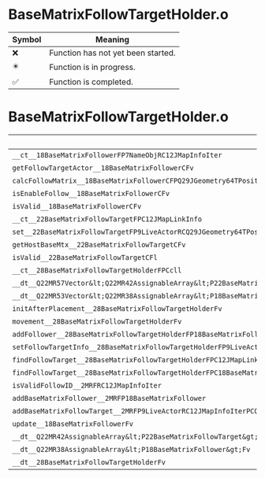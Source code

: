 # BaseMatrixFollowTargetHolder.o
| Symbol | Meaning 
| ------------- | ------------- 
| :x: | Function has not yet been started. 
| :eight_pointed_black_star: | Function is in progress. 
| :white_check_mark: | Function is completed. 


# BaseMatrixFollowTargetHolder.o
| Symbol | Decompiled? |
| ------------- | ------------- |
| `__ct__18BaseMatrixFollowerFP7NameObjRC12JMapInfoIter` | :white_check_mark: |
| `getFollowTargetActor__18BaseMatrixFollowerCFv` | :white_check_mark: |
| `calcFollowMatrix__18BaseMatrixFollowerCFPQ29JGeometry64TPosition3&lt;Q29JGeometry38TMatrix34&lt;Q29JGeometry13SMatrix34C&lt;f&gt;&gt;&gt;` | :x: |
| `isEnableFollow__18BaseMatrixFollowerCFv` | :white_check_mark: |
| `isValid__18BaseMatrixFollowerCFv` | :white_check_mark: |
| `__ct__22BaseMatrixFollowTargetFPC12JMapLinkInfo` | :white_check_mark: |
| `set__22BaseMatrixFollowTargetFP9LiveActorRCQ29JGeometry64TPosition3&lt;Q29JGeometry38TMatrix34&lt;Q29JGeometry13SMatrix34C&lt;f&gt;&gt;&gt;PCQ29JGeometry64TPosition3&lt;Q29JGeometry38TMatrix34&lt;Q29JGeometry13SMatrix34C&lt;f&gt;&gt;&gt;P25BaseMatrixFollowValidater` | :white_check_mark: |
| `getHostBaseMtx__22BaseMatrixFollowTargetCFv` | :white_check_mark: |
| `isValid__22BaseMatrixFollowTargetCFl` | :white_check_mark: |
| `__ct__28BaseMatrixFollowTargetHolderFPCcll` | :x: |
| `__dt__Q22MR57Vector&lt;Q22MR42AssignableArray&lt;P22BaseMatrixFollowTarget&gt;&gt;Fv` | :x: |
| `__dt__Q22MR53Vector&lt;Q22MR38AssignableArray&lt;P18BaseMatrixFollower&gt;&gt;Fv` | :x: |
| `initAfterPlacement__28BaseMatrixFollowTargetHolderFv` | :x: |
| `movement__28BaseMatrixFollowTargetHolderFv` | :x: |
| `addFollower__28BaseMatrixFollowTargetHolderFP18BaseMatrixFollower` | :x: |
| `setFollowTargetInfo__28BaseMatrixFollowTargetHolderFP9LiveActorRC12JMapInfoIterPCQ29JGeometry64TPosition3&lt;Q29JGeometry38TMatrix34&lt;Q29JGeometry13SMatrix34C&lt;f&gt;&gt;&gt;P25BaseMatrixFollowValidater` | :x: |
| `findFollowTarget__28BaseMatrixFollowTargetHolderFPC12JMapLinkInfo` | :x: |
| `findFollowTarget__28BaseMatrixFollowTargetHolderFPC18BaseMatrixFollower` | :x: |
| `isValidFollowID__2MRFRC12JMapInfoIter` | :x: |
| `addBaseMatrixFollower__2MRFP18BaseMatrixFollower` | :x: |
| `addBaseMatrixFollowTarget__2MRFP9LiveActorRC12JMapInfoIterPCQ29JGeometry64TPosition3&lt;Q29JGeometry38TMatrix34&lt;Q29JGeometry13SMatrix34C&lt;f&gt;&gt;&gt;P25BaseMatrixFollowValidater` | :x: |
| `update__18BaseMatrixFollowerFv` | :x: |
| `__dt__Q22MR42AssignableArray&lt;P22BaseMatrixFollowTarget&gt;Fv` | :x: |
| `__dt__Q22MR38AssignableArray&lt;P18BaseMatrixFollower&gt;Fv` | :x: |
| `__dt__28BaseMatrixFollowTargetHolderFv` | :white_check_mark: |
